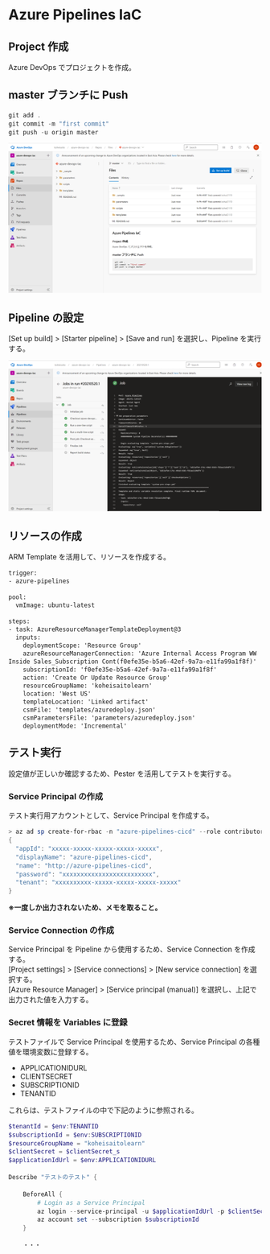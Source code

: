 # Azure Pipelines IaC

## Project 作成
Azure DevOps でプロジェクトを作成。

## master ブランチに Push

```Powershell
git add .
git commit -m "first commit"
git push -u origin master
```

![alt text](./images/devops-repos.png)

## Pipeline の設定
[Set up build] > [Starter pipeline] > [Save and run] を選択し、Pipeline を実行する。

![alt text](./images/devops-running-jobs.png)

## リソースの作成
ARM Template を活用して、リソースを作成する。

```
trigger:
- azure-pipelines

pool:
  vmImage: ubuntu-latest

steps:    
- task: AzureResourceManagerTemplateDeployment@3
  inputs:
    deploymentScope: 'Resource Group'
    azureResourceManagerConnection: 'Azure Internal Access Program WW Inside Sales_Subscription Cont(f0efe35e-b5a6-42ef-9a7a-e11fa99a1f8f)'
    subscriptionId: 'f0efe35e-b5a6-42ef-9a7a-e11fa99a1f8f'
    action: 'Create Or Update Resource Group'
    resourceGroupName: 'koheisaitolearn'
    location: 'West US'
    templateLocation: 'Linked artifact'
    csmFile: 'templates/azuredeploy.json'
    csmParametersFile: 'parameters/azuredeploy.json'
    deploymentMode: 'Incremental' 
```

## テスト実行
設定値が正しいか確認するため、Pester を活用してテストを実行する。

### Service Principal の作成
テスト実行用アカウントとして、Service Principal を作成する。

```powershell
> az ad sp create-for-rbac -n "azure-pipelines-cicd" --role contributor
{
  "appId": "xxxxx-xxxxx-xxxxx-xxxxx-xxxxx",
  "displayName": "azure-pipelines-cicd",
  "name": "http://azure-pipelines-cicd",
  "password": "xxxxxxxxxxxxxxxxxxxxxxxxx",
  "tenant": "xxxxxxxxxx-xxxxx-xxxxx-xxxxx-xxxxx"
}
```
<b>※一度しか出力されないため、メモを取ること。</b>

### Service Connection の作成
Service Principal を Pipeline から使用するため、Service Connection を作成する。<br>
[Project settings] > [Service connections] > [New service connection] を選択する。<br>
[Azure Resource Manager] > [Service principal (manual)] を選択し、上記で出力された値を入力する。

### Secret 情報を Variables に登録
テストファイルで Service Principal を使用するため、Service Principal の各種値を環境変数に登録する。

 - APPLICATIONIDURL
 - CLIENTSECRET
 - SUBSCRIPTIONID
 - TENANTID

これらは、テストファイルの中で下記のように参照される。

```powershell
$tenantId = $env:TENANTID
$subscriptionId = $env:SUBSCRIPTIONID
$resourceGroupName = "koheisaitolearn"
$clientSecret = $clientSecret_s
$applicationIdUrl = $env:APPLICATIONIDURL

Describe "テストのテスト" {

    BeforeAll {
        # Login as a Service Principal
        az login --service-principal -u $applicationIdUrl -p $clientSecret --tenant $tenantId
        az account set --subscription $subscriptionId
    }

    ・・・

```